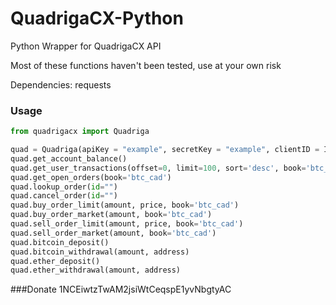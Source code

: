 # QuadrigaCX-Python
Python Wrapper for QuadrigaCX API

Most of these functions haven't been tested, use at your own risk

Dependencies:
requests

### Usage

```python
from quadrigacx import Quadriga

quad = Quadriga(apiKey = "example", secretKey = "example", clientID = INTEGER) #optionalArguments
quad.get_account_balance()
quad.get_user_transactions(offset=0, limit=100, sort='desc', book='btc_cad')
quad.get_open_orders(book='btc_cad')
quad.lookup_order(id="")
quad.cancel_order(id="")
quad.buy_order_limit(amount, price, book='btc_cad')
quad.buy_order_market(amount, book='btc_cad')
quad.sell_order_limit(amount, price, book='btc_cad')
quad.sell_order_market(amount, book='btc_cad')
quad.bitcoin_deposit()
quad.bitcoin_withdrawal(amount, address)
quad.ether_deposit()
quad.ether_withdrawal(amount, address)
```

###Donate
1NCEiwtzTwAM2jsiWtCeqspE1yvNbgtyAC
